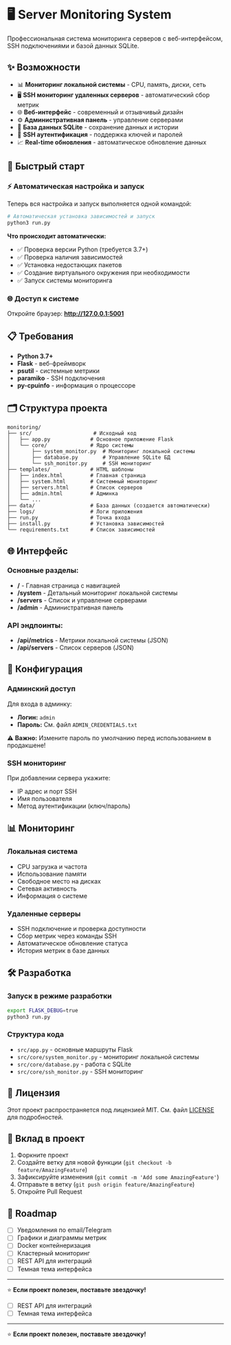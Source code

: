 # 🖥️ Server Monitoring System

Профессиональная система мониторинга серверов с веб-интерфейсом, SSH подключениями и базой данных SQLite.

## ✨ Возможности

- 📊 **Мониторинг локальной системы** - CPU, память, диски, сеть
- 🖥️ **SSH мониторинг удаленных серверов** - автоматический сбор метрик
- 🌐 **Веб-интерфейс** - современный и отзывчивый дизайн
- ⚙️ **Административная панель** - управление серверами
- 💾 **База данных SQLite** - сохранение данных и истории
- 🔐 **SSH аутентификация** - поддержка ключей и паролей
- 📈 **Real-time обновления** - автоматическое обновление данных

## 🚀 Быстрый старт

### ⚡ Автоматическая настройка и запуск

Теперь вся настройка и запуск выполняется одной командой:

```bash
# Автоматическая установка зависимостей и запуск
python3 run.py
```

**Что происходит автоматически:**
- ✅ Проверка версии Python (требуется 3.7+)
- ✅ Проверка наличия зависимостей
- ✅ Установка недостающих пакетов
- ✅ Создание виртуального окружения при необходимости
- ✅ Запуск системы мониторинга

### 🌐 Доступ к системе

Откройте браузер: **http://127.0.0.1:5001**

## 📋 Требования

- **Python 3.7+**
- **Flask** - веб-фреймворк
- **psutil** - системные метрики
- **paramiko** - SSH подключения
- **py-cpuinfo** - информация о процессоре

## 🗂️ Структура проекта

```
monitoring/
├── src/                    # Исходный код
│   ├── app.py             # Основное приложение Flask
│   └── core/              # Ядро системы
│       ├── system_monitor.py  # Мониторинг локальной системы
│       ├── database.py        # Управление SQLite БД
│       └── ssh_monitor.py     # SSH мониторинг
├── templates/             # HTML шаблоны
│   ├── index.html         # Главная страница
│   ├── system.html        # Системный мониторинг
│   ├── servers.html       # Список серверов
│   ├── admin.html         # Админка
│   └── ...
├── data/                  # База данных (создается автоматически)
├── logs/                  # Логи приложения
├── run.py                 # Точка входа
├── install.py             # Установка зависимостей
└── requirements.txt       # Список зависимостей
```

## 🌐 Интерфейс

### Основные разделы:
- **/** - Главная страница с навигацией
- **/system** - Детальный мониторинг локальной системы
- **/servers** - Список и управление серверами
- **/admin** - Административная панель

### API эндпоинты:
- **/api/metrics** - Метрики локальной системы (JSON)
- **/api/servers** - Список серверов (JSON)

## 🔧 Конфигурация

### Админский доступ
Для входа в админку:
- **Логин:** `admin`
- **Пароль:** См. файл `ADMIN_CREDENTIALS.txt`

⚠️ **Важно:** Измените пароль по умолчанию перед использованием в продакшене!

### SSH мониторинг
При добавлении сервера укажите:
- IP адрес и порт SSH
- Имя пользователя
- Метод аутентификации (ключ/пароль)

## 📊 Мониторинг

### Локальная система
- CPU загрузка и частота
- Использование памяти
- Свободное место на дисках
- Сетевая активность
- Информация о системе

### Удаленные серверы
- SSH подключение и проверка доступности
- Сбор метрик через команды SSH
- Автоматическое обновление статуса
- История метрик в базе данных

## 🛠️ Разработка

### Запуск в режиме разработки
```bash
export FLASK_DEBUG=true
python3 run.py
```

### Структура кода
- `src/app.py` - основные маршруты Flask
- `src/core/system_monitor.py` - мониторинг локальной системы
- `src/core/database.py` - работа с SQLite
- `src/core/ssh_monitor.py` - SSH мониторинг

## 📝 Лицензия

Этот проект распространяется под лицензией MIT. См. файл [LICENSE](LICENSE) для подробностей.

## 🤝 Вклад в проект

1. Форкните проект
2. Создайте ветку для новой функции (`git checkout -b feature/AmazingFeature`)
3. Зафиксируйте изменения (`git commit -m 'Add some AmazingFeature'`)
4. Отправьте в ветку (`git push origin feature/AmazingFeature`)
5. Откройте Pull Request

## 🎯 Roadmap

- [ ] Уведомления по email/Telegram
- [ ] Графики и диаграммы метрик
- [ ] Docker контейнеризация
- [ ] Кластерный мониторинг
- [ ] REST API для интеграций
- [ ] Темная тема интерфейса

---

⭐ **Если проект полезен, поставьте звездочку!**
- [ ] REST API для интеграций
- [ ] Темная тема интерфейса

---

⭐ **Если проект полезен, поставьте звездочку!**
